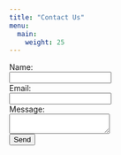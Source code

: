 ```yaml
---
title: "Contact Us"
menu:
  main:
    weight: 25
---
```


<form action="https://formspree.io/ricardo@feliciano.tech" method="POST">
	<label for="name">Name:</label><br />
	<input type="text" name="name" /><br />
	<label for="_replyto">Email:</label><br />
	<input type="email" name="_replyto" /><br />
	<label for="message">Message:</label><br />
	<textarea name="message"></textarea><br />
	<input type="submit" value="Send" />
</form>
